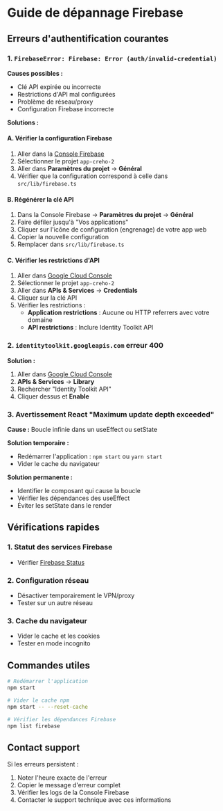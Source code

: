 # Guide de dépannage Firebase

## Erreurs d'authentification courantes

### 1. `FirebaseError: Firebase: Error (auth/invalid-credential)`

**Causes possibles :**
- Clé API expirée ou incorrecte
- Restrictions d'API mal configurées
- Problème de réseau/proxy
- Configuration Firebase incorrecte

**Solutions :**

#### A. Vérifier la configuration Firebase
1. Aller dans la [Console Firebase](https://console.firebase.google.com)
2. Sélectionner le projet `app-creho-2`
3. Aller dans **Paramètres du projet** → **Général**
4. Vérifier que la configuration correspond à celle dans `src/lib/firebase.ts`

#### B. Régénérer la clé API
1. Dans la Console Firebase → **Paramètres du projet** → **Général**
2. Faire défiler jusqu'à "Vos applications"
3. Cliquer sur l'icône de configuration (engrenage) de votre app web
4. Copier la nouvelle configuration
5. Remplacer dans `src/lib/firebase.ts`

#### C. Vérifier les restrictions d'API
1. Aller dans [Google Cloud Console](https://console.cloud.google.com)
2. Sélectionner le projet `app-creho-2`
3. Aller dans **APIs & Services** → **Credentials**
4. Cliquer sur la clé API
5. Vérifier les restrictions :
   - **Application restrictions** : Aucune ou HTTP referrers avec votre domaine
   - **API restrictions** : Inclure Identity Toolkit API

### 2. `identitytoolkit.googleapis.com` erreur 400

**Solution :**
1. Aller dans [Google Cloud Console](https://console.cloud.google.com)
2. **APIs & Services** → **Library**
3. Rechercher "Identity Toolkit API"
4. Cliquer dessus et **Enable**

### 3. Avertissement React "Maximum update depth exceeded"

**Cause :** Boucle infinie dans un useEffect ou setState

**Solution temporaire :**
- Redémarrer l'application : `npm start` ou `yarn start`
- Vider le cache du navigateur

**Solution permanente :**
- Identifier le composant qui cause la boucle
- Vérifier les dépendances des useEffect
- Éviter les setState dans le render

## Vérifications rapides

### 1. Statut des services Firebase
- Vérifier [Firebase Status](https://status.firebase.google.com/)

### 2. Configuration réseau
- Désactiver temporairement le VPN/proxy
- Tester sur un autre réseau

### 3. Cache du navigateur
- Vider le cache et les cookies
- Tester en mode incognito

## Commandes utiles

```bash
# Redémarrer l'application
npm start

# Vider le cache npm
npm start -- --reset-cache

# Vérifier les dépendances Firebase
npm list firebase
```

## Contact support

Si les erreurs persistent :
1. Noter l'heure exacte de l'erreur
2. Copier le message d'erreur complet
3. Vérifier les logs de la Console Firebase
4. Contacter le support technique avec ces informations
